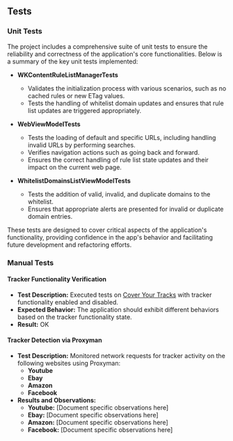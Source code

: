 ## Tests

### Unit Tests
The project includes a comprehensive suite of unit tests to ensure the reliability and correctness of the application's core functionalities. Below is a summary of the key unit tests implemented:

- **WKContentRuleListManagerTests**
  - Validates the initialization process with various scenarios, such as no cached rules or new ETag values.
  - Tests the handling of whitelist domain updates and ensures that rule list updates are triggered appropriately.

- **WebViewModelTests**
  - Tests the loading of default and specific URLs, including handling invalid URLs by performing searches.
  - Verifies navigation actions such as going back and forward.
  - Ensures the correct handling of rule list state updates and their impact on the current web page.

- **WhitelistDomainsListViewModelTests**
  - Tests the addition of valid, invalid, and duplicate domains to the whitelist.
  - Ensures that appropriate alerts are presented for invalid or duplicate domain entries.

These tests are designed to cover critical aspects of the application's functionality, providing confidence in the app's behavior and facilitating future development and refactoring efforts.

### Manual Tests

#### Tracker Functionality Verification
- **Test Description:** Executed tests on [Cover Your Tracks](https://coveryourtracks.eff.org/) with tracker functionality enabled and disabled.
- **Expected Behavior:** The application should exhibit different behaviors based on the tracker functionality state.
- **Result:** OK

#### Tracker Detection via Proxyman
- **Test Description:** Monitored network requests for tracker activity on the following websites using Proxyman:
  - **Youtube**
  - **Ebay**
  - **Amazon**
  - **Facebook**
- **Results and Observations:**
  - **Youtube:** [Document specific observations here]
  - **Ebay:** [Document specific observations here]
  - **Amazon:** [Document specific observations here]
  - **Facebook:** [Document specific observations here] 